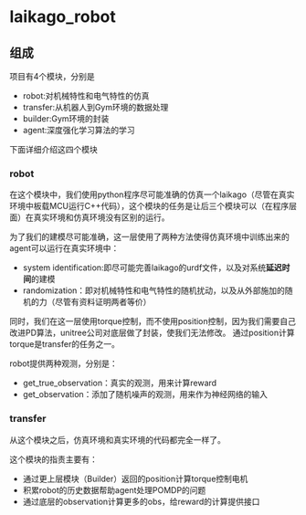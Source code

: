 # laikago_robot

## 组成

项目有4个模块，分别是
- robot:对机械特性和电气特性的仿真
- transfer:从机器人到Gym环境的数据处理
- builder:Gym环境的封装
- agent:深度强化学习算法的学习

下面详细介绍这四个模块

### robot

在这个模块中，我们使用python程序尽可能准确的仿真一个laikago（尽管在真实环境中板载MCU运行C++代码），这个模块的任务是让后三个模块可以（在程序层面）在真实环境和仿真环境没有区别的运行。

为了我们的建模尽可能准确，这一层使用了两种方法使得仿真环境中训练出来的agent可以运行在真实环境中：
- system identification:即尽可能完善laikago的urdf文件，以及对系统**延迟时间**的建模
- randomization：即对机械特性和电气特性的随机扰动，以及从外部施加的随机的力（尽管有资料证明两者等价）

同时，我们在这一层使用torque控制，而不使用position控制，因为我们需要自己改进PD算法，unitree公司对底层做了封装，使我们无法修改。
通过position计算torque是transfer的任务之一。

robot提供两种观测，分别是：
- get_true_observation：真实的观测，用来计算reward
- get_observation：添加了随机噪声的观测，用来作为神经网络的输入

### transfer

从这个模块之后，仿真环境和真实环境的代码都完全一样了。

这个模块的指责主要有：
- 通过更上层模块（Builder）返回的position计算torque控制电机
- 积累robot的历史数据帮助agent处理POMDP的问题
- 通过底层的observation计算更多的obs，给reward的计算提供接口

